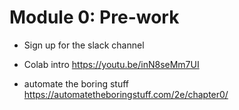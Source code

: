# Module 0: Pre-work

- Sign up for the slack channel

- Colab intro https://youtu.be/inN8seMm7UI

- automate the boring stuff https://automatetheboringstuff.com/2e/chapter0/
